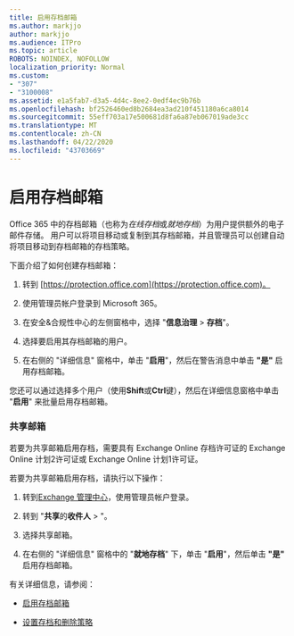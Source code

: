```yaml
---
title: 启用存档邮箱
ms.author: markjjo
author: markjjo
ms.audience: ITPro
ms.topic: article
ROBOTS: NOINDEX, NOFOLLOW
localization_priority: Normal
ms.custom:
- "307"
- "3100008"
ms.assetid: e1a5fab7-d3a5-4d4c-8ee2-0edf4ec9b76b
ms.openlocfilehash: bf2526460ed8b2684ea3ad210f451180a6ca8014
ms.sourcegitcommit: 55eff703a17e500681d8fa6a87eb067019ade3cc
ms.translationtype: MT
ms.contentlocale: zh-CN
ms.lasthandoff: 04/22/2020
ms.locfileid: "43703669"
---
```

# <a name="enable-an-archive-mailbox"></a>启用存档邮箱

Office 365 中的存档邮箱（也称为*在线存档*或*就地存档*）为用户提供额外的电子邮件存储。 用户可以将项目移动或复制到其存档邮箱，并且管理员可以创建自动将项目移动到存档邮箱的存档策略。
  
下面介绍了如何创建存档邮箱：
  
1. 转到 [https://protection.office.com](https://protection.office.com)。

2. 使用管理员帐户登录到 Microsoft 365。

3. 在安全&amp;合规性中心的左侧窗格中，选择 "**信息治理** \> **存档**"。

4. 选择要启用其存档邮箱的用户。

5. 在右侧的 "详细信息" 窗格中，单击 "**启用**"，然后在警告消息中单击 **"是"** 启用存档邮箱。

您还可以通过选择多个用户（使用**Shift**或**Ctrl**键），然后在详细信息窗格中单击 "**启用**" 来批量启用存档邮箱。
  
### <a name="shared-mailboxes"></a>共享邮箱

若要为共享邮箱启用存档，需要具有 Exchange Online 存档许可证的 Exchange Online 计划2许可证或 Exchange Online 计划1许可证。  

若要为共享邮箱启用存档，请执行以下操作：

1. 转到[Exchange 管理中心](https://outlook.office365.com/ecp)，使用管理员帐户登录。

2. 转到 "**共享**的**收件人** > "。

3. 选择共享邮箱。

4. 在右侧的 "详细信息" 窗格中的 "**就地存档**" 下，单击 "**启用**"，然后单击 **"是"** 启用存档邮箱。

有关详细信息，请参阅：
  
- [启用存档邮箱](https://docs.microsoft.com/office365/securitycompliance/enable-archive-mailboxes)

- [设置存档和删除策略](https://docs.microsoft.com//office365/securitycompliance/set-up-an-archive-and-deletion-policy-for-mailboxes)
